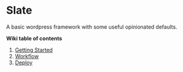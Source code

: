 Slate
=====

A basic wordpress framework with some useful opinionated defaults.

**Wiki table of contents**

1. [Getting Started](https://github.com/Kah0ona/slate/wiki/getting-started)
2. [Workflow](https://github.com/Kah0ona/slate/wiki/workflow)
3. [Deploy](https://github.com/Kah0ona/slate/wiki/deploy)